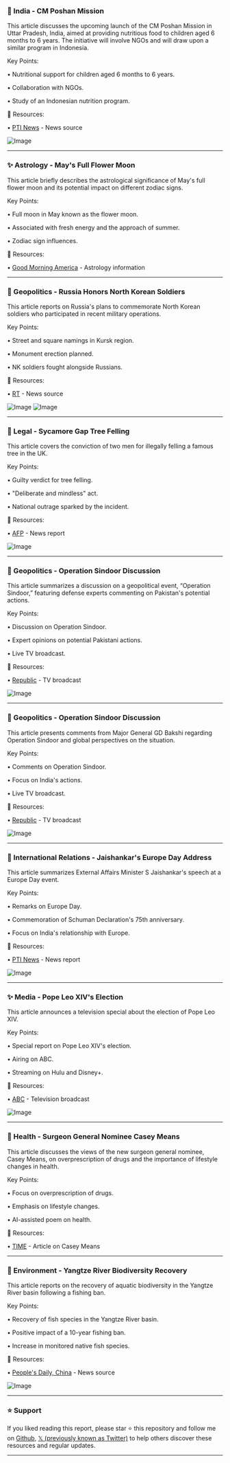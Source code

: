 ### 🤖 India - CM Poshan Mission

This article discusses the upcoming launch of the CM Poshan Mission in Uttar Pradesh, India, aimed at providing nutritious food to children aged 6 months to 6 years.  The initiative will involve NGOs and will draw upon a similar program in Indonesia.


Key Points:

•  Nutritional support for children aged 6 months to 6 years.

•  Collaboration with NGOs.

•  Study of an Indonesian nutrition program.


🔗 Resources:

• [PTI News](https://x.com/PTI_News) - News source

![Image](https://pbs.twimg.com/media/GqhRrbBWkAASD6W?format=png&name=small)

---
### ✨ Astrology - May's Full Flower Moon

This article briefly describes the astrological significance of May's full flower moon and its potential impact on different zodiac signs.


Key Points:

•  Full moon in May known as the flower moon.

•  Associated with fresh energy and the approach of summer.

•  Zodiac sign influences.


🔗 Resources:

• [Good Morning America](https://t.co/NW3hLCUWKc) - Astrology information


---
### 🤖 Geopolitics - Russia Honors North Korean Soldiers

This article reports on Russia's plans to commemorate North Korean soldiers who participated in recent military operations.


Key Points:

•  Street and square namings in Kursk region.

•  Monument erection planned.

•  NK soldiers fought alongside Russians.


🔗 Resources:

• [RT](https://x.com/RT_com) - News source

![Image](https://pbs.twimg.com/media/GqhJxj6WcAAuKy7?format=jpg&name=small)
![Image](https://pbs.twimg.com/amplify_video_thumb/1920765393397776384/img/isNaiT08WHZBF_2Z?format=jpg&name=240x240)

---
### 🤖 Legal - Sycamore Gap Tree Felling

This article covers the conviction of two men for illegally felling a famous tree in the UK.


Key Points:

•  Guilty verdict for tree felling.

•  "Deliberate and mindless" act.

•  National outrage sparked by the incident.


🔗 Resources:

• [AFP](https://x.com/AFP) - News report

![Image](https://pbs.twimg.com/media/GqhGtbhWUAAKc-_.jpg)


---
### 🤖 Geopolitics - Operation Sindoor Discussion

This article summarizes a discussion on a geopolitical event, “Operation Sindoor,” featuring defense experts commenting on Pakistan's potential actions.


Key Points:

•  Discussion on Operation Sindoor.

•  Expert opinions on potential Pakistani actions.

•  Live TV broadcast.

🔗 Resources:

• [Republic](https://x.com/republic) - TV broadcast

![Image](https://pbs.twimg.com/amplify_video_thumb/1920863138137722880/img/fb1MnjzV7Tep27Bc.jpg)

---
### 🤖 Geopolitics - Operation Sindoor Discussion

This article presents comments from Major General GD Bakshi regarding Operation Sindoor and global perspectives on the situation.


Key Points:

•  Comments on Operation Sindoor.

•  Focus on India's actions.

•  Live TV broadcast.


🔗 Resources:

• [Republic](https://x.com/republic) - TV broadcast

![Image](https://pbs.twimg.com/amplify_video_thumb/1920860491699687424/img/FJWoFS_PKL6CbiRt.jpg)


---
### 🤖 International Relations - Jaishankar's Europe Day Address

This article summarizes External Affairs Minister S Jaishankar's speech at a Europe Day event.


Key Points:

•  Remarks on Europe Day.

•  Commemoration of Schuman Declaration's 75th anniversary.

•  Focus on India's relationship with Europe.


🔗 Resources:

• [PTI News](https://x.com/PTI_News) - News report

![Image](https://pbs.twimg.com/amplify_video_thumb/1920858030427488257/img/PwWn2Ld65oiMXzaB.jpg)


---
### ✨ Media - Pope Leo XIV's Election

This article announces a television special about the election of Pope Leo XIV.


Key Points:

•  Special report on Pope Leo XIV's election.

•  Airing on ABC.

•  Streaming on Hulu and Disney+.


🔗 Resources:

• [ABC](https://x.com/ABC) - Television broadcast

![Image](https://pbs.twimg.com/media/GqgtA7KWYAAGWfh.jpg)


---
### 🤖 Health - Surgeon General Nominee Casey Means

This article discusses the views of the new surgeon general nominee, Casey Means, on overprescription of drugs and the importance of lifestyle changes in health.


Key Points:

•  Focus on overprescription of drugs.

•  Emphasis on lifestyle changes.

•  AI-assisted poem on health.



🔗 Resources:

• [TIME](https://t.co/hNJjut2El9) - Article on Casey Means

---
### 🤖 Environment - Yangtze River Biodiversity Recovery

This article reports on the recovery of aquatic biodiversity in the Yangtze River basin following a fishing ban.


Key Points:

•  Recovery of fish species in the Yangtze River basin.

•  Positive impact of a 10-year fishing ban.

•  Increase in monitored native fish species.


🔗 Resources:

• [People's Daily, China](https://x.com/PDChina) - News source

![Image](https://pbs.twimg.com/media/Gqg043GXoAAGP9E?format=jpg&name=small)


---

### ⭐️ Support

If you liked reading this report, please star ⭐️ this repository and follow me on [Github](https://github.com/Drix10), [𝕏 (previously known as Twitter)](https://x.com/DRIX_10_) to help others discover these resources and regular updates.

---